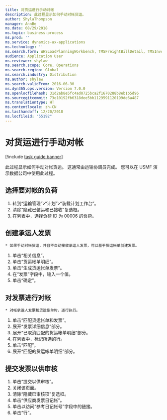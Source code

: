 ```yaml
---
title: 对货运进行手动对帐
description: 此过程显示如何手动对帐货运。
author: ShylaThompson
manager: AnnBe
ms.date: 08/29/2018
ms.topic: business-process
ms.prod: ''
ms.service: dynamics-ax-applications
ms.technology: ''
ms.search.form: WHSLoadPlanningWorkbench, TMSFreightBillDetail, TMSInvoiceTable, TMSFreightBillInvoiceReconcile, TMSInvoiceJournal, LedgerJournalTable, LedgerJournalTransDaily
audience: Application User
ms.reviewer: shylaw
ms.search.scope: Core, Operations
ms.search.region: Global
ms.search.industry: Distribution
ms.author: shylaw
ms.search.validFrom: 2016-06-30
ms.dyn365.ops.version: Version 7.0.0
ms.openlocfilehash: 31d2ab8e5fc4ad0725bca2f1670288b8eb1b5d96
ms.sourcegitcommit: 73e10192fb6318dee5bb1129591120199de6a487
ms.translationtype: HT
ms.contentlocale: zh-CN
ms.lasthandoff: 12/20/2018
ms.locfileid: "55192"
---
```

# <a name="reconcile-freight-manually"></a>对货运进行手动对帐

[!include [task guide banner](../../includes/task-guide-banner.md)]

此过程显示如何手动对帐货运。 这通常由运输协调员完成。 您可以在 USMF 演示数据公司中使用此过程。


## <a name="select-a-load-to-reconcile"></a>选择要对帐的负荷
1. 转到“运输管理”>“计划”>“装载计划工作台”。
2. 清除“隐藏已装运和已接收”复选框。 
3. 在列表中，选择负荷 ID 为 00006 的负荷。

## <a name="create-a-carrier-invoice"></a>创建承运人发票
    * 如果手动对帐货运，并且不自动接收承运人发票，可以基于货运帐单创建发票。  
1. 单击“相关信息”。
2. 单击“货运帐单明细”。
3. 单击“生成货运帐单发票”。
4. 在“发票”字段中，输入一个值。
5. 单击“确定”。

## <a name="reconcile-the-invoice"></a>对发票进行对帐
    * 对帐承运人发票和货运帐单时，逐行执行。  
1. 单击“匹配货运帐单和发票”。
2. 展开“发票详细信息”部分。
3. 展开“已取消匹配的货运帐单明细”部分。
4. 在列表中，标记所选的行。
5. 单击“匹配”。
6. 展开“匹配的货运帐单明细”部分。

## <a name="submit-the-invoice-for-approval"></a>提交发票以供审核
1. 单击“提交以供审核”。
2. 关闭该页面。
3. 清除“隐藏已审核项”复选框。 
4. 单击“供应商发票日记帐”。
5. 单击以访问“参考日记帐号”字段中的链接。
6. 单击“行”。

